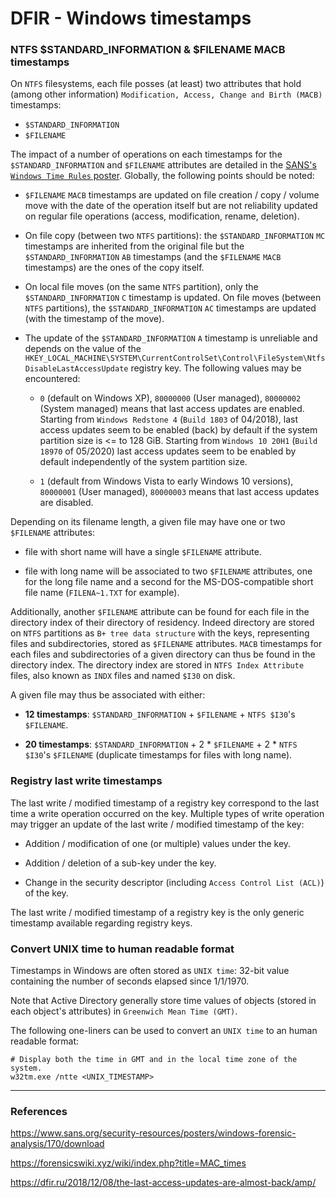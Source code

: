 # DFIR - Windows timestamps

### NTFS $STANDARD_INFORMATION & $FILENAME MACB timestamps

On `NTFS` filesystems, each file posses (at least) two attributes that hold
(among other information) `Modification, Access, Change and Birth (MACB)`
timestamps:
  - `$STANDARD_INFORMATION`
  - `$FILENAME`

The impact of a number of operations on each timestamps for the
`$STANDARD_INFORMATION` and `$FILENAME` attributes are detailed in the
[SANS's `Windows Time Rules` poster](https://www.sans.org/security-resources/posters/windows-forensic-analysis/170/download).
Globally, the following points should be noted:
  - `$FILENAME` `MACB` timestamps are updated on file creation / copy / volume
    move with the date of the operation itself but are not reliability updated
    on regular file operations (access, modification, rename, deletion).

  - On file copy (between two `NTFS` partitions): the `$STANDARD_INFORMATION`
    `MC` timestamps are inherited from the original file but the
    `$STANDARD_INFORMATION` `AB` timestamps (and the `$FILENAME` `MACB`
    timestamps) are the ones of the copy itself.

  - On local file moves (on the same `NTFS` partition), only the
    `$STANDARD_INFORMATION` `C` timestamp is updated. On file moves (between
    `NTFS` partitions), the `$STANDARD_INFORMATION` `AC` timestamps are updated
    (with the timestamp of the move).

  - The update of the `$STANDARD_INFORMATION` `A` timestamp is unreliable and
    depends on the value of the
    `HKEY_LOCAL_MACHINE\SYSTEM\CurrentControlSet\Control\FileSystem\NtfsDisableLastAccessUpdate`
    registry key. The following values may be encountered:

      - `0` (default on Windows XP), `80000000` (User managed), `80000002`
        (System managed) means that last access updates are enabled. Starting
        from `Windows Redstone 4` (`Build 1803` of 04/2018), last access
        updates seem to be enabled (back) by default if the system partition
        size is <= to 128 GiB. Starting from `Windows 10 20H1` (`Build 18970`
        of 05/2020) last access updates seem to be enabled by default
        independently of the system partition size.

      - `1` (default from Windows Vista to early Windows 10 versions),
        `80000001` (User managed), `80000003` means that last access updates
        are disabled.

Depending on its filename length, a given file may have one or two `$FILENAME`
attributes:

  - file with short name will have a single `$FILENAME` attribute.

  - file with long name will be associated to two `$FILENAME` attributes,
    one for the long file name and a second for the MS-DOS-compatible short
    file name (`FILENA~1.TXT` for example).

Additionally, another `$FILENAME` attribute can be found for each file in the
directory index of their directory of residency. Indeed directory are stored
on `NTFS` partitions as `B+ tree data structure` with the keys, representing
files and subdirectories, stored as `$FILENAME` attributes. `MACB` timestamps
for each files and subdirectories of a given directory can thus be found in the
directory index. The directory index are stored in `NTFS Index Attribute`
files, also known as `INDX` files and named `$I30` on disk.

A given file may thus be associated with either:

  - **12 timestamps**: `$STANDARD_INFORMATION` + `$FILENAME` + `NTFS $I30`'s
    `$FILENAME`.

  - **20 timestamps**: `$STANDARD_INFORMATION` + 2 * `$FILENAME` +
    2 * `NTFS $I30`'s `$FILENAME` (duplicate timestamps for files with long
    name).

### Registry last write timestamps

The last write / modified timestamp of a registry key correspond to the last
time a write operation occurred on the key. Multiple types of write operation
may trigger an update of the last write / modified timestamp of the key:

  - Addition / modification of one (or multiple) values under the key.

  - Addition / deletion of a sub-key under the key.

  - Change in the security descriptor (including `Access Control List (ACL)`)
    of the key.

The last write / modified timestamp of a registry key is the only generic
timestamp available regarding registry keys.

### Convert UNIX time to human readable format

Timestamps in Windows are often stored as `UNIX time`: 32-bit value containing
the number of seconds elapsed since 1/1/1970.

Note that Active Directory generally store time values of objects (stored in
each object's attributes) in `Greenwich Mean Time (GMT)`.

The following one-liners can be used to convert an `UNIX time` to an human
readable format:

```
# Display both the time in GMT and in the local time zone of the system.
w32tm.exe /ntte <UNIX_TIMESTAMP>
```

--------------------------------------------------------------------------------

### References

https://www.sans.org/security-resources/posters/windows-forensic-analysis/170/download

https://forensicswiki.xyz/wiki/index.php?title=MAC_times

https://dfir.ru/2018/12/08/the-last-access-updates-are-almost-back/amp/
